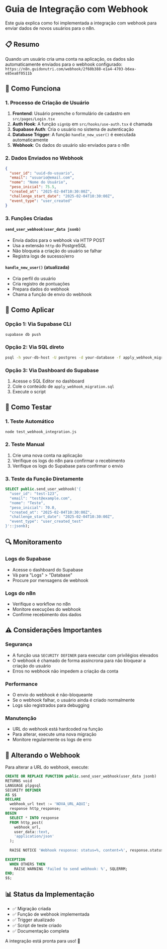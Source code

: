 # Guia de Integração com Webhook

Este guia explica como foi implementada a integração com webhook para enviar dados de novos usuários para o n8n.

## 📋 Resumo

Quando um usuário cria uma conta na aplicação, os dados são automaticamente enviados para o webhook configurado: `https://n8n.guidonutri.com/webhook/2f60b388-e1a4-4703-b6ea-e85ea8f0511b`

## 🔧 Como Funciona

### 1. Processo de Criação de Usuário

1. **Frontend**: Usuário preenche o formulário de cadastro em `src/pages/Login.tsx`
2. **Auth Hook**: A função `signUp` em `src/hooks/use-auth.tsx` é chamada
3. **Supabase Auth**: Cria o usuário no sistema de autenticação
4. **Database Trigger**: A função `handle_new_user()` é executada automaticamente
5. **Webhook**: Os dados do usuário são enviados para o n8n

### 2. Dados Enviados no Webhook

```json
{
  "user_id": "uuid-do-usuario",
  "email": "usuario@email.com",
  "nome": "Nome do Usuário",
  "peso_inicial": 75.5,
  "created_at": "2025-02-04T10:30:00Z",
  "challenge_start_date": "2025-02-04T10:30:00Z",
  "event_type": "user_created"
}
```

### 3. Funções Criadas

#### `send_user_webhook(user_data jsonb)`
- Envia dados para o webhook via HTTP POST
- Usa a extensão `http` do PostgreSQL
- Não bloqueia a criação do usuário se falhar
- Registra logs de sucesso/erro

#### `handle_new_user()` (atualizada)
- Cria perfil do usuário
- Cria registro de pontuações
- Prepara dados do webhook
- Chama a função de envio do webhook

## 🚀 Como Aplicar

### Opção 1: Via Supabase CLI
```bash
supabase db push
```

### Opção 2: Via SQL direto
```bash
psql -h your-db-host -U postgres -d your-database -f apply_webhook_migration.sql
```

### Opção 3: Via Dashboard do Supabase
1. Acesse o SQL Editor no dashboard
2. Cole o conteúdo de `apply_webhook_migration.sql`
3. Execute o script

## 🧪 Como Testar

### 1. Teste Automático
```bash
node test_webhook_integration.js
```

### 2. Teste Manual
1. Crie uma nova conta na aplicação
2. Verifique os logs do n8n para confirmar o recebimento
3. Verifique os logs do Supabase para confirmar o envio

### 3. Teste da Função Diretamente
```sql
SELECT public.send_user_webhook('{
  "user_id": "test-123",
  "email": "test@example.com",
  "nome": "Teste",
  "peso_inicial": 70.0,
  "created_at": "2025-02-04T10:30:00Z",
  "challenge_start_date": "2025-02-04T10:30:00Z",
  "event_type": "user_created_test"
}'::jsonb);
```

## 🔍 Monitoramento

### Logs do Supabase
- Acesse o dashboard do Supabase
- Vá para "Logs" > "Database"
- Procure por mensagens de webhook

### Logs do n8n
- Verifique o workflow no n8n
- Monitore execuções do webhook
- Confirme recebimento dos dados

## ⚠️ Considerações Importantes

### Segurança
- A função usa `SECURITY DEFINER` para executar com privilégios elevados
- O webhook é chamado de forma assíncrona para não bloquear a criação do usuário
- Erros no webhook não impedem a criação da conta

### Performance
- O envio do webhook é não-bloqueante
- Se o webhook falhar, o usuário ainda é criado normalmente
- Logs são registrados para debugging

### Manutenção
- URL do webhook está hardcoded na função
- Para alterar, execute uma nova migração
- Monitore regularmente os logs de erro

## 🔄 Alterando o Webhook

Para alterar a URL do webhook, execute:

```sql
CREATE OR REPLACE FUNCTION public.send_user_webhook(user_data jsonb)
RETURNS void
LANGUAGE plpgsql
SECURITY DEFINER
AS $$
DECLARE
  webhook_url text := 'NOVA_URL_AQUI';
  response http_response;
BEGIN
  SELECT * INTO response
  FROM http_post(
    webhook_url,
    user_data::text,
    'application/json'
  );
  
  RAISE NOTICE 'Webhook response: status=%, content=%', response.status, response.content;
  
EXCEPTION
  WHEN OTHERS THEN
    RAISE WARNING 'Failed to send webhook: %', SQLERRM;
END;
$$;
```

## 📊 Status da Implementação

- ✅ Migração criada
- ✅ Função de webhook implementada
- ✅ Trigger atualizado
- ✅ Script de teste criado
- ✅ Documentação completa

A integração está pronta para uso! 🎉